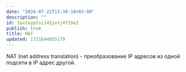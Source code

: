 ```yaml
---
date: "2024-07-22T13:38:10+03:00"
description: ""
id: 3yvzxyp5si142yvsj4f29a3
publish: true
title: NAT
updated: 1721644855179
---
```


NAT (net address translation) - преобразование IP адресов из одной подсети в IP адрес другой.